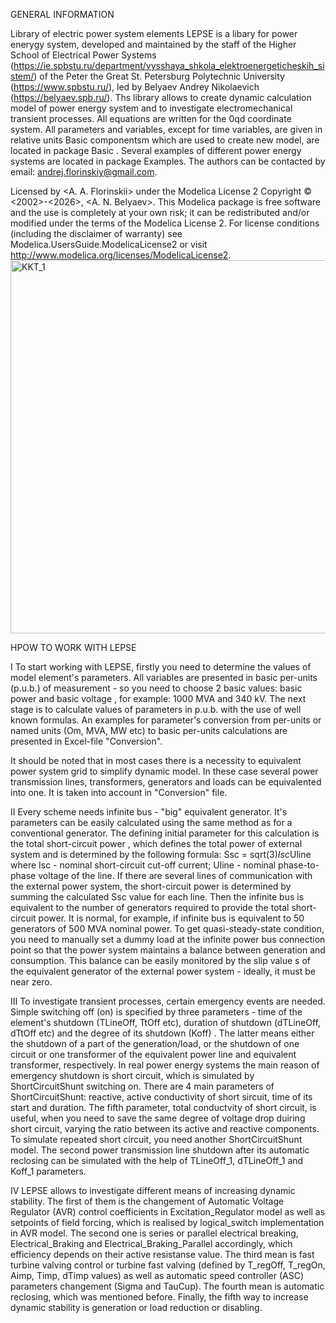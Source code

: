 GENERAL INFORMATION

Library of electric power system elements 
LEPSE is a libary for power enerygy system, developed and maintained by the staff of the Higher School of Electrical Power Systems (https://ie.spbstu.ru/department/vysshaya_shkola_elektroenergeticheskih_sistem/) of the Peter the Great St. Petersburg Polytechnic University (https://www.spbstu.ru/), led by Belyaev Andrey Nikolaevich (https://belyaev.spb.ru/). 
Ths library allows to create dynamic calculation model of power energy system and to investigate electromechanical transient processes. 
All equations are written for the 0qd coordinate system. All parameters and variables, except for time variables, are given in relative units
Basic componentsm which are used to create new model, are located in package Basic . 
Several examples of different power energy systems are located in package Examples. 
The authors can be contacted by email: andrej.florinskiy@gmail.com.

Licensed by <A. A. Florinskii> under the Modelica License 2
Copyright © <2002>-<2026>, <A. N. Belyaev>.
This Modelica package is free software and the use is completely at your own risk; it can be redistributed and/or modified under the terms of the Modelica License 2. For license conditions (including the disclaimer of warranty) see Modelica.UsersGuide.ModelicaLicense2 or visit http://www.modelica.org/licenses/ModelicaLicense2.
<img width="1304" height="597" alt="KKT_1" src="https://github.com/user-attachments/assets/3c4c5e1d-bad6-4e01-b7e6-1448b72920b4" />

HPOW TO WORK WITH LEPSE

I To start working with LEPSE, firstly you need to determine the values of model element's parameters. All variables are presented in basic per-units (p.u.b.) of measurement - so you need to choose 2 basic values: basic power  and basic voltage , for example: 1000 MVA and 340 kV. 
The next stage is to calculate values of parameters in p.u.b. with the use of well known formulas. An examples for parameter's conversion from per-units or named units (Om, MVA, MW etc) to basic per-units calculations are presented in Excel-file "Conversion". 

It should be noted that in most cases there is a necessity to equivalent power system grid to simplify dynamic model. In these case several power transmission lines, transformers, generators and loads can be equivalented into one. It is taken into account in "Conversion" file. 

II Every scheme needs infinite bus - "big" equivalent generator. It's parameters can be easily calculated using the same method as for a conventional generator. The defining initial parameter for this calculation is the total short-circuit power , which defines the total power of external system and is determined by the following formula:
Ssc = sqrt(3)*Isc*Uline 
where Isc - nominal short-circuit cut-off current; Uline - nominal phase-to-phase voltage of the line. If there are several lines of communication with the external power system, the short-circuit power is determined by summing the calculated Ssc value for each line. 
Then the infinite bus is equivalent to the number of generators required to provide the total short-circuit power. It is normal, for example, if infinite bus is equivalent to 50 generators of 500 MVA nominal power. 
To get quasi-steady-state condition, you need to manually set a dummy load at the infinite power bus connection point so that the power system maintains a balance between generation and consumption. This balance can be easily monitored by the slip value s of the equivalent generator of the external power system - ideally, it must be near zero. 

III To investigate transient processes, certain emergency events are needed. Simple switching off (on) is specified by three parameters - time of the element's shutdown (TLineOff, TtOff etc), duration of shutdown (dTLineOff, dTtOff etc) and the degree of its shutdown (Koff) . The latter means either the shutdown of a part of the generation/load, or the shutdown of one circuit or one transformer of the equivalent power line and equivalent transformer, respectively. In real power energy systems the main reason of emergency shutdown is short circuit, which is simulated by ShortCircuitShunt switching on. There are 4 main parameters of ShortCircuitShunt: reactive, active conductivity of short sircuit, time of its start and duration. The fifth parameter, total conductvity of short circuit, is useful, when you need to save the same degree of voltage drop duiring short circuit, varying the ratio between its active and reactive components. To simulate repeated short circuit, you need another ShortCircuitShunt model. The second power transmission line shutdown after its automatic reclosing can be simulated with the help of TLineOff_1, dTLineOff_1 and Koff_1 parameters. 

IV LEPSE allows to investigate different means of increasing dynamic stability. The first of them is the changement of Automatic Voltage Regulator (AVR) control coefficients in Excitation_Regulator model as well as setpoints of field forcing, which is realised by logical_switch implementation in AVR model. The second one is series or parallel electrical breaking, Electrical_Braking and Electrical_Braking_Parallel accordingly, which efficiency depends on their active resistanse value. The third mean is fast turbine valving control or turbine fast valving (defined by T_regOff, T_regOn, Aimp, Timp, dTimp values) as well as automatic speed controller (ASC) parameters changement (Sigma and TauCup). The fourth mean is automatic reclosing, which was mentioned before. Finally, the fifth way to increase dynamic stability is generation or load reduction or disabling. 
